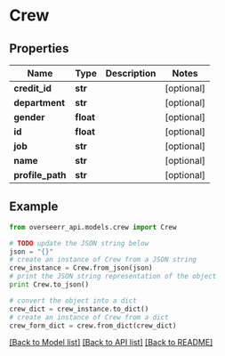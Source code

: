 # Crew


## Properties
Name | Type | Description | Notes
------------ | ------------- | ------------- | -------------
**credit_id** | **str** |  | [optional] 
**department** | **str** |  | [optional] 
**gender** | **float** |  | [optional] 
**id** | **float** |  | [optional] 
**job** | **str** |  | [optional] 
**name** | **str** |  | [optional] 
**profile_path** | **str** |  | [optional] 

## Example

```python
from overseerr_api.models.crew import Crew

# TODO update the JSON string below
json = "{}"
# create an instance of Crew from a JSON string
crew_instance = Crew.from_json(json)
# print the JSON string representation of the object
print Crew.to_json()

# convert the object into a dict
crew_dict = crew_instance.to_dict()
# create an instance of Crew from a dict
crew_form_dict = crew.from_dict(crew_dict)
```
[[Back to Model list]](../README.md#documentation-for-models) [[Back to API list]](../README.md#documentation-for-api-endpoints) [[Back to README]](../README.md)


